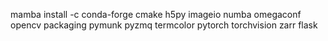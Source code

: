 



mamba install -c conda-forge cmake h5py imageio numba omegaconf opencv packaging pymunk pyzmq termcolor pytorch torchvision zarr flask

